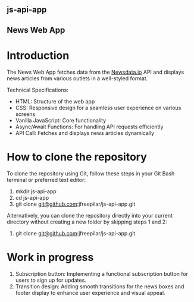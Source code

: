 ## js-api-app
## News Web App

# Introduction
The News Web App fetches data from the [Newsdata.io](https://newsdata.io/documentation) API and displays news articles from various outlets in a well-styled format.

Technical Specifications:
- HTML: Structure of the web app
- CSS: Responsive design for a seamless user experience on various screens
- Vanilla JavaScript: Core functionality
- Async/Await Functions: For handling API requests efficiently
- API Call: Fetches and displays news articles dynamically

# How to clone the repository
To clone the repository using Git, follow these steps in your Git Bash terminal or preferred text editor:
1. mkdir js-api-app 
2. cd js-api-app
3. git clone git@github.com:jfreepilar/js-api-app.git

Alternatively, you can clone the repository directly into your current directory without creating a new folder by skipping steps 1 and 2:
1. git clone git@github.com:jfreepilar/js-api-app.git


# Work in progress
1. Subscription button: Implementing a functional subscription button for users to sign up for updates.
2. Transition design:  Adding smooth transitions for the news boxes and footer display to enhance user experience and visual appeal.

